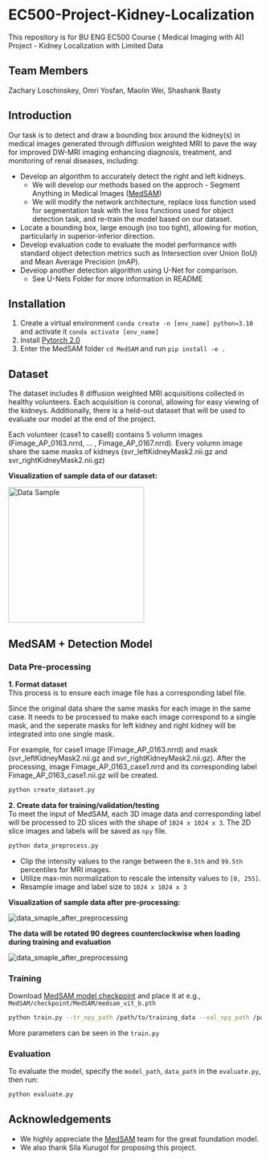 # EC500-Project-Kidney-Localization
This repository is for BU ENG EC500 Course ( Medical Imaging with AI) Project - Kidney Localization with Limited Data

## Team Members
Zachary Loschinskey, Omri Yosfan, Maolin Wei, Shashank Basty

## Introduction
Our task is to detect and draw a bounding box around the kidney(s) in medical images generated through diffusion weighted MRI to pave the way for improved DW-MRI imaging enhancing diagnosis, treatment, and monitoring of renal diseases, including:
- Develop an algorithm to accurately detect the right and left kidneys.
  - We will develop our methods based on the approch - Segment Anything in Medical Images ([MedSAM](https://github.com/bowang-lab/MedSAM))
  - We will modify the network architecture, replace loss function used for segmentation task with the loss functions used for object detection task, and re-train the model based on our dataset.
- Locate a bounding box, large enough (no too tight), allowing for motion, particularly in superior-inferior direction.
- Develop evaluation code to evaluate the model performance with standard object detection metrics such as Intersection over Union (IoU) and Mean Average Precision (mAP).
- Develop another detection algorithm using U-Net for comparison.
  - See U-Nets Folder for more information in README 

## Installation
1. Create a virtual environment `conda create -n [env_name] python=3.10` and activate it `conda activate [env_name]`
2. Install [Pytorch 2.0](https://pytorch.org/get-started/locally/)
3. Enter the MedSAM folder `cd MedSAM` and run `pip install -e .`

## Dataset
The dataset includes 8 diffusion weighted MRI acquisitions collected in healthy volunteers. Each acquisition is coronal, allowing for easy viewing of the kidneys. Additionally, there is a held-out dataset that will be used to evaluate our model at the end of the project.

Each volunteer (case1 to case8) contains 5 volumn images (Fimage_AP_0163.nrrd, ... , Fimage_AP_0167.nrrd). Every volumn image share the same masks of kidneys (svr_leftKidneyMask2.nii.gz and svr_rightKidneyMask2.nii.gz)

**Visualization of sample data of our dataset:**

<img src="https://github.com/Maolin-Wei/EC500-Project-Kidney-Localization/assets/144057115/b735a742-6ce6-4c9f-ad67-3bdf13104399" width="270" height="270" alt="Data Sample">

## MedSAM + Detection Model
### Data Pre-processing
**1. Format dataset**  
  This process is to ensure each image file has a corresponding label file.
  
  Since the original data share the same masks for each image in the same case. It needs to be processed to make each image correspond to a single mask, and the seperate masks for left kidney and right kidney will be integrated into one single mask.
   
  For example, for case1 image (Fimage_AP_0163.nrrd) and mask (svr_leftKidneyMask2.nii.gz and svr_rightKidneyMask2.nii.gz). After the processing, image Fimage_AP_0163_case1.nrrd and its corresponding label Fimage_AP_0163_case1.nii.gz will be created.
```bash
python create_dataset.py
```

**2. Create data for training/validation/testing**  
  To meet the input of MedSAM, each 3D image data and corresponding label will be processed to 2D slices with the shape of `1024 x 1024 x 3`. The 2D slice images and labels will be saved as `npy` file.
```bash
python data_preprocess.py
```
- Clip the intensity values to the range between the `0.5th` and `99.5th` percentiles for MRI images.
- Utilize max-min normalization to rescale the intensity values to `[0, 255]`.
- Resample image and label size to `1024 x 1024 x 3`

**Visualization of sample data after pre-processing:**

![data_smaple_after_preprocessing](https://github.com/Maolin-Wei/EC500-Project-Kidney-Localization/assets/144057115/42fca3f1-954e-45cf-be0d-2725f46825ee)

**The data will be rotated 90 degrees counterclockwise when loading during training and evaluation**

![data_smaple_after_preprocessing](https://github.com/Maolin-Wei/EC500-Project-Kidney-Localization/assets/144057115/62e8ffa2-8107-447f-b6a3-dbc7012f1fb4)

### Training
Download [MedSAM model checkpoint](https://drive.google.com/drive/folders/1ETWmi4AiniJeWOt6HAsYgTjYv_fkgzoN) and place it at e.g., `MedSAM/checkpoint/MedSAM/medsam_vit_b.pth`

```bash
python train.py --tr_npy_path /path/to/training_data --val_npy_path /path/to/validation_data --checkpoint /path/to/MedSAM_checkpoint.pth
```

More parameters can be seen in the `train.py`

### Evaluation
To evaluate the model, specify the `model_path`, `data_path` in the `evaluate.py`, then run:

```bash
python evaluate.py
```

## Acknowledgements
- We highly appreciate the [MedSAM](https://github.com/bowang-lab/MedSAM) team for the great foundation model.
- We also thank Sila Kurugol for proposing this project.
